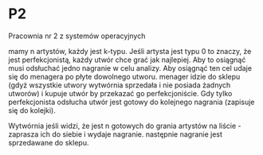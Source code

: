 # P2
Pracownia nr 2 z systemów operacyjnych

mamy n artystów, każdy jest k-typu. Jeśli artysta jest typu 0 to znaczy, że jest perfekcjonistą, każdy utwór chce grać jak najlepiej. Aby to osiągnąć musi odsłuchać jedno nagranie w celu analizy. Aby osiągnąć ten cel udaje się do menagera po płyte dowolnego utworu.
menager idzie do sklepu (gdyż wszystkie utwory wytwórnia sprzedała i nie posiada żadnych utworów) i kupuje utwór by przekazać go perfekcjoniście. Gdy tylko perfekcjonista odsłucha utwór jest gotowy do kolejnego nagrania (zapisuje się do kolejki). 

Wytwórnia jeśli widzi, że jest n gotowych do grania artystów na liście - zaprasza ich do siebie i wydaje nagranie.
następnie nagranie jest sprzedawane do sklepu.

